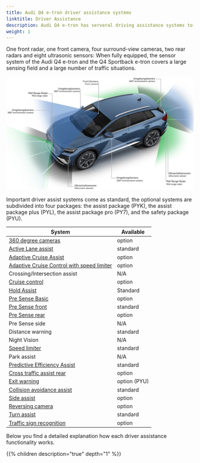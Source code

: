 ```yaml
---
title: Audi Q4 e-tron driver assistance systems
linktitle: Driver Assistance
description: Audi Q4 e-tron has serveral driving assistance systems to increase safety and make every drive more comfortable.
weight: 1
---
```


 One front radar, one front camera, four surround-view cameras, two rear radars and eight ultrasonic sensors: When fully equipped, the sensor system of the Audi Q4 e-tron and the Q4 Sportback e-tron covers a large sensing field and a large number of traffic situations.
 
 ![Sensors Audi Q4 e-tron](sensors.jpg "Audi Q4 e-tron sensors")
 
 Important driver assist systems come as standard, the optional systems are subdivided into four packages: the assist package (PYK), the assist package plus (PYL), the assist package pro (PY7), and the safety package (PYU).

| **System**    | **Available** |
| ----------- | ----------- |
| [360 degree cameras](360camera) | option |
| [Active Lane assist](activelaneassist) | standard |
| [Adaptive Cruise Assist](adaptivecruiseassist) | option |
| [Adaptive Cruise Control with speed limiter](adaptivecruisecontrol) | option |
| Crossing/Intersection assist | N/A |
| [Cruise control](cruisecontrol) | option |
| [Hold Assist](holdassist) | Standard |
| [Pre Sense Basic](presensebasic) | option |
| [Pre Sense front](presensefront) | standard |
| [Pre Sense rear](presenserear) | option |
| Pre Sense side | N/A |
| Distance warning | standard |
| Night Vision | N/A |
| [Speed limiter](speedlimiter) | standard |
| Park assist | N/A |
| [Predictive Efficiency Assist](predictiveefficiencyassist) | standard || [Predictive Efficiency Assist](predictiveefficiencyassist) | standard |
| [Cross traffic assist rear](crosstrafficassistrear) | option |
| [Exit warning](exitwarning) | option (PYU) |
| [Collision avoidance assist](collisionavoidanceassist) | standard |
| [Side assist](sideassist) | option |
| [Reversing camera](reversingcamera) | option |
| [Turn assist](turnassist) | standard |
| [Traffic sign recognition](trafficsignrecognition) | option |

 Below you find a detailed explanation how each driver assistance functionality works.

{{% children description="true" depth="1" %}}
